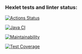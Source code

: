 ### Hexlet tests and linter status:
[![Actions Status](https://github.com/gorelikova1993/java-project-78/actions/workflows/hexlet-check.yml/badge.svg)](https://github.com/gorelikova1993/java-project-78/actions)

[![Java CI](https://github.com/gorelikova1993/java-project-78/actions/workflows/main.yml/badge.svg)](https://github.com/gorelikova1993/java-project-78/actions/workflows/main.yml)

[![Maintainability](https://api.codeclimate.com/v1/badges/89f6e0a03cc9a64c32fc/maintainability)](https://codeclimate.com/github/gorelikova1993/java-project-78/maintainability)

[![Test Coverage](https://api.codeclimate.com/v1/badges/89f6e0a03cc9a64c32fc/test_coverage)](https://codeclimate.com/github/gorelikova1993/java-project-78/test_coverage)
